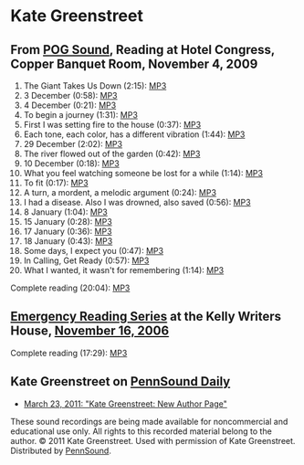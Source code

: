 Kate Greenstreet
================


From [POG Sound](http://writing.upenn.edu/pennsound/x/POG-Sound.php), Reading at Hotel Congress, Copper Banquet Room, November 4, 2009
--------------------------------------------------------------------------------------------------------------------------------------

1.  The Giant Takes Us Down (2:15): [MP3](http://media.sas.upenn.edu/pennsound/authors/Greenstreet/Chax-09/Greenstreet-Kate_01_The-Giant-Takes-Us-Down_Chax-Press_AZ-11-4-09.mp3)
2.  3 December (0:58): [MP3](http://media.sas.upenn.edu/pennsound/authors/Greenstreet/Chax-09/Greenstreet-Kate_02_3-December_Chax-Press_AZ-11-4-09.mp3)
3.  4 December (0:21): [MP3](http://media.sas.upenn.edu/pennsound/authors/Greenstreet/Chax-09/Greenstreet-Kate_03_4-December_Chax-Press_AZ-11-4-09.mp3)
4.  To begin a journey (1:31): [MP3](http://media.sas.upenn.edu/pennsound/authors/Greenstreet/Chax-09/Greenstreet-Kate_04_To-begin-a-journey_Chax-Press_AZ-11-4-09.mp3)
5.  First I was setting fire to the house (0:37): [MP3](http://media.sas.upenn.edu/pennsound/authors/Greenstreet/Chax-09/Greenstreet-Kate_05_First-I-was-setting-fire-to-the-house_Chax-Press_AZ-11-4-09.mp3)
6.  Each tone, each color, has a different vibration (1:44): [MP3](http://media.sas.upenn.edu/pennsound/authors/Greenstreet/Chax-09/Greenstreet-Kate_06_Each-tone-each-color-has-a-different-vibration_Chax-Press_AZ-11-4-09.mp3)
7.  29 December (2:02): [MP3](http://media.sas.upenn.edu/pennsound/authors/Greenstreet/Chax-09/Greenstreet-Kate_07_29-December_Chax-Press_AZ-11-4-09.mp3)
8.  The river flowed out of the garden (0:42): [MP3](http://media.sas.upenn.edu/pennsound/authors/Greenstreet/Chax-09/Greenstreet-Kate_08_The-river-flowed-out-of-the-garden_Chax-Press_AZ-11-4-09.mp3)
9.  10 December (0:18): [MP3](http://media.sas.upenn.edu/pennsound/authors/Greenstreet/Chax-09/Greenstreet-Kate_09_10-December_Chax-Press_AZ-11-4-09.mp3)
10. What you feel watching someone be lost for a while (1:14): [MP3](http://media.sas.upenn.edu/pennsound/authors/Greenstreet/Chax-09/Greenstreet-Kate_10_What-you-feel_Chax-Press_AZ-11-4-09.mp3)
11. To fit (0:17): [MP3](http://media.sas.upenn.edu/pennsound/authors/Greenstreet/Chax-09/Greenstreet-Kate_11_To-fit_Chax-Press_AZ-11-4-09.mp3)
12. A turn, a mordent, a melodic argument (0:24): [MP3](http://media.sas.upenn.edu/pennsound/authors/Greenstreet/Chax-09/Greenstreet-Kate_12_A-turn-a-mordent-a-melodic-argument_Chax-Press_AZ-11-4-09.mp3)
13. I had a disease. Also I was drowned, also saved (0:56): [MP3](http://media.sas.upenn.edu/pennsound/authors/Greenstreet/Chax-09/Greenstreet-Kate_13_I-had-a-disease-Also-I-was-drowned-also-saved_Chax-Press_AZ-11-4-09.mp3)
14. 8 January (1:04): [MP3](http://media.sas.upenn.edu/pennsound/authors/Greenstreet/Chax-09/Greenstreet-Kate_14_8-January_Chax-Press_AZ-11-4-09.mp3)
15. 15 January (0:28): [MP3](http://media.sas.upenn.edu/pennsound/authors/Greenstreet/Chax-09/Greenstreet-Kate_15_15-January_Chax-Press_AZ-11-4-09.mp3)
16. 17 January (0:36): [MP3](http://media.sas.upenn.edu/pennsound/authors/Greenstreet/Chax-09/Greenstreet-Kate_16_17-January_Chax-Press_AZ-11-4-09.mp3)
17. 18 January (0:43): [MP3](http://media.sas.upenn.edu/pennsound/authors/Greenstreet/Chax-09/Greenstreet-Kate_17_18-January_Chax-Press_AZ-11-4-09.mp3)
18. Some days, I expect you (0:47): [MP3](http://media.sas.upenn.edu/pennsound/authors/Greenstreet/Chax-09/Greenstreet-Kate_18_Some-days-I-expect-you_Chax-Press_AZ-11-4-09.mp3)
19. In Calling, Get Ready (0:57): [MP3](http://media.sas.upenn.edu/pennsound/authors/Greenstreet/Chax-09/Greenstreet-Kate_19_In-Calling-Get-Ready_Chax-Press_AZ-11-4-09.mp3)
20. What I wanted, it wasn't for remembering (1:14): [MP3](http://media.sas.upenn.edu/pennsound/authors/Greenstreet/Chax-09/Greenstreet-Kate_20_What-I-wanted_Chax-Press_AZ-11-4-09.mp3)

Complete reading (20:04): [MP3](http://media.sas.upenn.edu/pennsound/authors/Greenstreet/Greenstreet-Kate_Chax-Press_AZ-11-4-09.mp3)

[Emergency Reading Series](http://writing.upenn.edu/pennsound/x/Emergency.php) at the Kelly Writers House, [November 16, 2006](http://writing.upenn.edu/wh/calendar/1106.html#16)
---------------------------------------------------------------------------------------------------------------------------------------------------------------------------------

Complete reading (17:29): [MP3](http://media.sas.upenn.edu/pennsound/groups/Emergency-Series/Greenstreet-Kate_Emergency-Series_UPenn_11-16-06.mp3)

Kate Greenstreet on [PennSound Daily](http://writing.upenn.edu/pennsound/daily)
-------------------------------------------------------------------------------

-   [March 23, 2011: "Kate Greenstreet: New Author Page"](http://writing.upenn.edu/pennsound/daily/201103.php#23_17:06)

These sound recordings are being made available for noncommercial and educational use only. All rights to this recorded material belong to the author.
© 2011 Kate Greenstreet. Used with permission of Kate Greenstreet. Distributed by [PennSound](../index.html).
